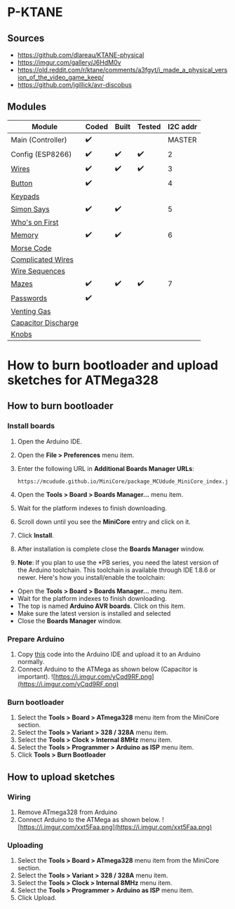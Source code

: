 # P-KTANE
## Sources
* https://github.com/dlareau/KTANE-physical
* https://imgur.com/gallery/J6HdM0v
* https://old.reddit.com/r/ktane/comments/a3fgyt/i_made_a_physical_version_of_the_video_game_keep/
* https://github.com/jgillick/avr-discobus


## Modules
| Module                                                 | Coded | Built | Tested | I2C addr |
|--------------------------------------------------------|-------|-------|--------|----------|
| Main (Controller)                                      | ✔️     |       |        | MASTER        |
| Config (ESP8266)                                       | ✔️     | ✔️     | ✔️      | 2        |
| [Wires](https://i.imgur.com/xLXpCYH.png)               | ✔️     | ✔️     | ✔️      | 3        |
| [Button](https://i.imgur.com/Leew7du.png)              | ✔️     |       |        | 4        |
| [Keypads](https://i.imgur.com/Zy6ScEo.png)             |       |       |        |          |
| [Simon Says](https://i.imgur.com/uX7BzED.png)          | ✔️     | ✔️     |        | 5        |
| [Who's on First](https://i.imgur.com/YisE1go.png)      |       |       |        |          |
| [Memory](https://i.imgur.com/bvGt5gz.png)              | ✔️     | ✔️     |        | 6        |
| [Morse Code](https://i.imgur.com/V4XAdVZ.png)          |       |       |        |          |
| [Complicated Wires](https://i.imgur.com/jJb2Kp9.png)   |       |       |        |          |
| [Wire Sequences](https://i.imgur.com/1drzKTO.png)      |       |       |        |          |
| [Mazes](https://i.imgur.com/xXMdvLr.png)               | ✔️     | ✔️     | ✔️      | 7        |
| [Passwords](https://i.imgur.com/us0XRBs.png)           | ✔️     |       |        |          |
| [Venting Gas](https://i.imgur.com/f2eua3p.png)         |       |       |        |          |
| [Capacitor Discharge](https://i.imgur.com/Q0VJkoo.png) |       |       |        |          |
| [Knobs](https://i.imgur.com/hlpkEUD.png)               |       |       |        |          |

# How to burn bootloader and upload sketches for ATMega328
## How to burn bootloader
### Install boards
1. Open the Arduino IDE.
1. Open the **File > Preferences** menu item.
1. Enter the following URL in **Additional Boards Manager URLs**:

    ```
    https://mcudude.github.io/MiniCore/package_MCUdude_MiniCore_index.json
    ``` 

1. Open the **Tools > Board > Boards Manager...** menu item.
1. Wait for the platform indexes to finish downloading.
1. Scroll down until you see the **MiniCore** entry and click on it.
1. Click **Install**.
1. After installation is complete close the **Boards Manager** window.
1. **Note**: If you plan to use the *PB series, you need the latest version of the Arduino toolchain. This toolchain is available through IDE 1.8.6 or newer. Here's how you install/enable the toolchain:
  -  Open the **Tools > Board > Boards Manager...** menu item.
  -  Wait for the platform indexes to finish downloading.
  -  The top is named **Arduino AVR boards**. Click on this item.
  -  Make sure the latest version is installed and selected
  -  Close the **Boards Manager** window.

### Prepare Arduino
1. Copy [this](https://raw.githubusercontent.com/adafruit/ArduinoISP/master/ArduinoISP.ino) code into the Arduino IDE and upload it to an Arduino normally.
1. Connect Arduino to the ATMega as shown below (Capacitor is important).
![https://i.imgur.com/yCqd9RF.png](https://i.imgur.com/yCqd9RF.png)

### Burn bootloader
1. Select the **Tools > Board > ATmega328** menu item from the MiniCore section.
1. Select the **Tools > Variant > 328 / 328A** menu item.
1. Select the **Tools > Clock > Internal 8MHz** menu item.
1. Select the **Tools > Programmer > Arduino as ISP** menu item.
1. Click **Tools > Burn Bootloader**

## How to upload sketches
### Wiring
1. Remove ATmega328 from Arduino
1. Connect Arduino to the ATMega as shown below.
![https://i.imgur.com/xxt5Faa.png](https://i.imgur.com/xxt5Faa.png)

### Uploading
1. Select the **Tools > Board > ATmega328** menu item from the MiniCore section.
1. Select the **Tools > Variant > 328 / 328A** menu item.
1. Select the **Tools > Clock > Internal 8MHz** menu item.
1. Select the **Tools > Programmer > Arduino as ISP** menu item.
1. Click Upload.
